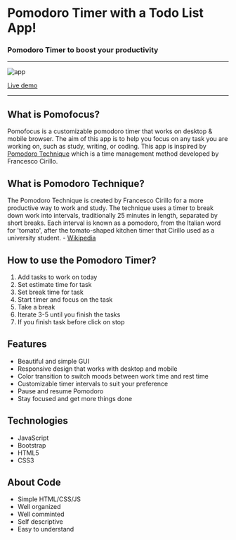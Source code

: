 <h1> Pomodoro Timer with a Todo List App! </h1>
<h3> Pomodoro Timer to boost your productivity</h3>
<hr>

![app](https://user-images.githubusercontent.com/49762757/115147593-33773400-a075-11eb-8fdd-85924c12b230.gif)

<a href="https://pomodoro-timer-group2.netlify.app/">Live demo</a>
<hr>

<h2>What is Pomofocus?</h2>
<p>Pomofocus is a customizable pomodoro timer that works on desktop & mobile browser. The aim of this app is to help you focus on any task you are working on, such as study, writing, or coding. This app is inspired by <a href="https://francescocirillo.com/pages/pomodoro-technique" target="_blank" rel="noopener">Pomodoro Technique</a> which is a time management method developed by Francesco Cirillo.</p>

<h2>What is Pomodoro Technique?</h2>
<p>The Pomodoro Technique is created by Francesco Cirillo for a more productive way to work and study. The technique uses a timer to break down work into intervals, traditionally 25 minutes in length, separated by short breaks. Each interval is known as a pomodoro, from the Italian word for 'tomato', after the tomato-shaped kitchen timer that Cirillo used as a university student. - <a href="https://en.wikipedia.org/wiki/Pomodoro_Technique" target="_blank" rel="noopener">Wikipedia</a></p>

<h2>How to use the Pomodoro Timer?</h2>
<ol>
    <li>Add tasks to work on today</li>
    <li>Set estimate time for task</li>
    <li>Set break time for task</li>
    <li>Start timer and focus on the task</li>
    <li>Take a break</li>
    <li>Iterate 3-5 until you finish the tasks</li>
    <li>If you finish task before click on stop</li>
</ol>

<h2>Features</h2>
<ul>
    <li>Beautiful and simple GUI</li>
    <li>Responsive design that works with desktop and mobile</li>
    <li>Color transition to switch moods between work time and rest time</li>
    <li>Customizable timer intervals to suit your preference</li>
    <li>Pause and resume Pomodoro</li>
    <li>Stay focused and get more things done</li>
</ul>

<h2>Technologies</h2>
<ul>
    <li>JavaScript</li>
    <li>Bootstrap</li>
    <li>HTML5</li>
    <li>CSS3</li>
</ul>

<h2>About Code</h2>
<ul>
    <li>Simple HTML/CSS/JS</li>
    <li>Well organized</li>
    <li>Well comminted</li>
    <li>Self descriptive</li>
    <li>Easy to understand</li>
</ul>

